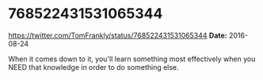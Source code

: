# 768522431531065344
https://twitter.com/TomFrankly/status/768522431531065344
**Date:** 2016-08-24

When it comes down to it, you'll learn something most effectively when you NEED that knowledge in order to do something else.
